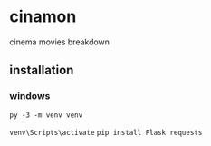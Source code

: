 # cinamon
cinema movies breakdown

## installation
### windows
```py -3 -m venv venv```

``` venv\Scripts\activate ```
``` pip install Flask requests ```

